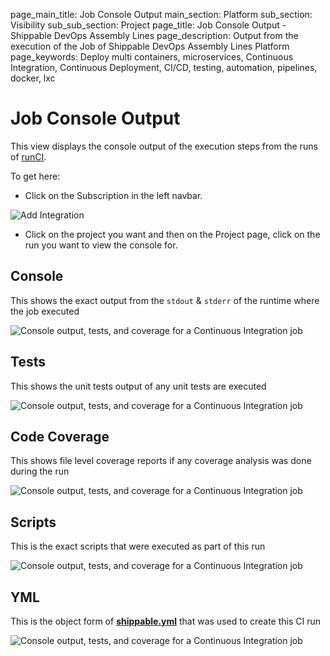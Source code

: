 page_main_title: Job Console Output
main_section: Platform
sub_section: Visibility
sub_sub_section: Project
page_title: Job Console Output - Shippable DevOps Assembly Lines
page_description: Output from the execution of the Job of Shippable DevOps Assembly Lines Platform
page_keywords: Deploy multi containers, microservices, Continuous Integration, Continuous Deployment, CI/CD, testing, automation, pipelines, docker, lxc

# Job Console Output
This view displays the console output of the execution steps from the runs of [runCI](/platform/workflow/job/runci).

To get here:

* Click on the Subscription in the left navbar.

<img src="/images/getting-started/account-settings.png" alt="Add Integration">

* Click on the project you want and then on the Project page, click on the run you want to view the console for.


## Console
This shows the exact output from the `stdout` & `stderr` of the runtime where the job executed

<img src="/images/platform/visibility/project-job-console.jpg" alt="Console output, tests, and coverage for a Continuous Integration job" style="vertical-align: middle;display: block;margin-left: auto;margin-right: auto;"/>

## Tests
This shows the unit tests output of any unit tests are executed

<img src="/images/platform/visibility/project-job-test.jpg" alt="Console output, tests, and coverage for a Continuous Integration job" style="vertical-align: middle;display: block;margin-left: auto;margin-right: auto;"/>

## Code Coverage
This shows file level coverage reports if any coverage analysis was done during the run

<img src="/images/platform/visibility/project-job-coverage.jpg" alt="Console output, tests, and coverage for a Continuous Integration job" style="vertical-align: middle;display: block;margin-left: auto;margin-right: auto;"/>

## Scripts
This is the exact scripts that were executed as part of this run

<img src="/images/platform/visibility/project-job-scripts.jpg" alt="Console output, tests, and coverage for a Continuous Integration job" style="vertical-align: middle;display: block;margin-left: auto;margin-right: auto;"/>

## YML
This is the object form of [**shippable.yml**](/platform/workflow/config) that was used to create this CI run

<img src="/images/platform/visibility/project-job-yml.jpg" alt="Console output, tests, and coverage for a Continuous Integration job" style="vertical-align: middle;display: block;margin-left: auto;margin-right: auto;"/>
